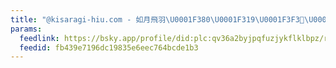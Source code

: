 ```yaml
---
title: "@kisaragi-hiu.com - 如月飛羽\U0001F380\U0001F319\U0001F3F3️‍⚧️\U0001F308"
params:
  feedlink: https://bsky.app/profile/did:plc:qv36a2byjpqfuzjykflklbpz/rss
  feedid: fb439e7196dc19835e6eec764bcde1b3
---
```

